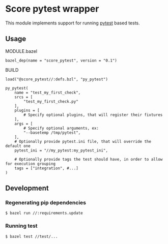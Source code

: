# Score pytest wrapper

This module implements support for running [pytest](https://docs.pytest.org/en/latest/contents.html) based tests.

## Usage
MODULE.bazel
```
bazel_dep(name = "score_pytest", version = "0.1")
```

BUILD
```
load("@score_pytest//:defs.bzl", "py_pytest")

py_pytest(
    name = "test_my_first_check",
    srcs = [
        "test_my_first_check.py"
    ],
    plugins = [
        # Specify optional plugins, that will register their fixtures
    ],
    args = [
        # Specify optional arguments, ex:
        "--basetemp /tmp/pytest",
    ],
    # Optionally provide pytest.ini file, that will override the default one
    pytest_ini = "//my_pytest:my_pytest_ini",

    # Optionally provide tags the test should have, in order to allow for execution grouping
    tags = ["integration", #...]
)
```

## Development

### Regenerating pip dependencies
```
$ bazel run //:requirements.update
```

### Running test
```
$ bazel test //test/...
```
